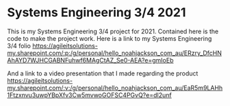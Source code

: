 # Systems Engineering 3/4 2021

This is my Systems Engineering 3/4 project for 2021. Contained here is the code to make the project work. Here is a link to my Systems Engineering 3/4 folio https://agileitsolutions-my.sharepoint.com/:p:/g/personal/hello_noahjackson_com_au/ERzry_DfcHNAhAYD7WJHCGABNFuhwf6MAgCtAZ_Se0-AEA?e=gmIoEb

And a link to a video presentation that I made regarding the product https://agileitsolutions-my.sharepoint.com/:v:/g/personal/hello_noahjackson_com_au/EaR5m9LAHh1Ftzxnvu3uwpYBpXfv3Cw5mvwoGOFSC4PGvQ?e=dI2unf

